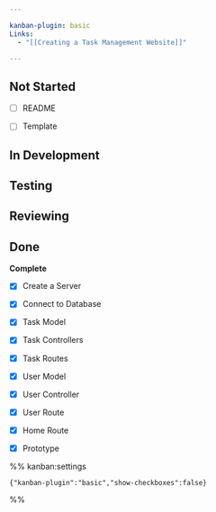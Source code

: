 ```yaml
---

kanban-plugin: basic
Links:
  - "[[Creating a Task Management Website]]"

---
```


## Not Started

- [ ] README
- [ ] Template


## In Development



## Testing



## Reviewing



## Done

**Complete**
- [x] Create a Server
- [x] Connect to Database
- [x] Task Model
- [x] Task Controllers
- [x] Task Routes
- [x] User Model
- [x] User Controller
- [x] User Route
- [x] Home Route
- [x] Prototype




%% kanban:settings
```
{"kanban-plugin":"basic","show-checkboxes":false}
```
%%